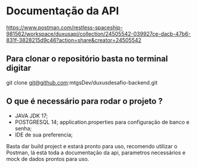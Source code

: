 # Documentação da API
https://www.postman.com/restless-spaceship-981562/workspace/duxusapi/collection/24505542-039927ce-dacb-47b6-831f-3828215d9c46?action=share&creator=24505542
## Para clonar o repositório basta no terminal digitar

git clone git@github.com:mtgsDev/duxusdesafio-backend.git

## O que é necessário para rodar o projeto ?
* JAVA JDK 17;
* POSTGRESQL 14;
application.properties para configuração de banco e senha; 
* IDE de sua preferencia; 

Basta dar build project e estará pronto para uso, recomendo utilizar o Postman, lá está toda a documentação da api, parametros necessários e mock de dados prontos para uso.

